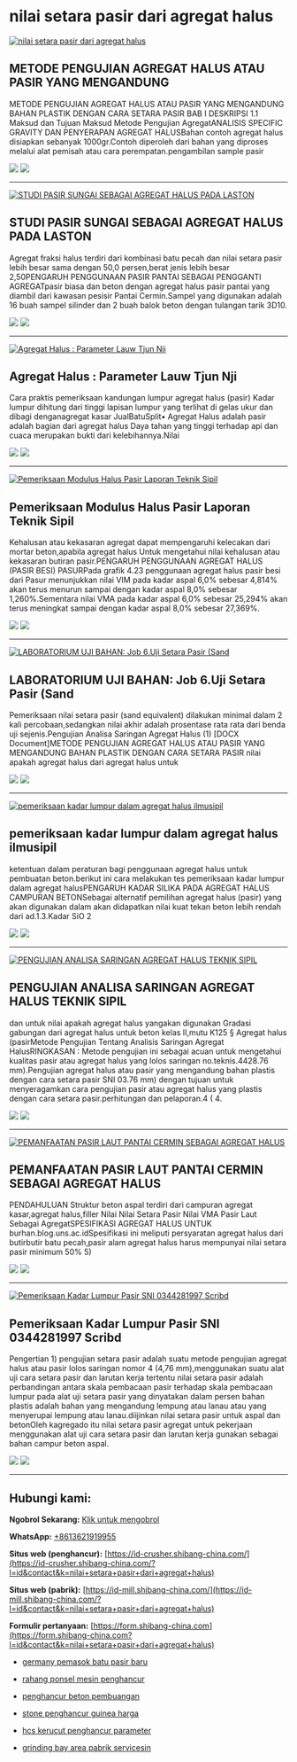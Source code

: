 # nilai setara pasir dari agregat halus

<a href="https://swt.shibang-china.com/?l=id&img&k=nilai+setara+pasir+dari+agregat+halus" target="_blank">![nilai setara pasir dari agregat halus](http://static.shibang-china.com/all-800x300/258.jpg)</a>

## METODE PENGUJIAN AGREGAT HALUS ATAU PASIR YANG MENGANDUNG
METODE PENGUJIAN AGREGAT HALUS ATAU PASIR YANG MENGANDUNG BAHAN PLASTIK DENGAN CARA SETARA PASIR BAB I DESKRIPSI 1.1 Maksud dan Tujuan Maksud Metode Pengujian AgregatANALISIS SPECIFIC GRAVITY DAN PENYERAPAN AGREGAT HALUSBahan contoh agregat halus disiapkan sebanyak 1000gr.Contoh diperoleh dari bahan yang diproses melalui alat pemisah atau cara perempatan.pengambilan sample pasir


<a href="https://whatsapp.shibangsoft.com/WhatsApp.php" target="_blank" title="WhatsApp">![](http://static.shibang-china.com/icon/whatsapp.png)</a> <a href="https://swt.shibang-china.com/?l=id&icon&k=nilai+setara+pasir+dari+agregat+halus" target="_blank">![](http://static.shibang-china.com/icon/chat-id.png)</a>

---

<a href="https://swt.shibang-china.com/?l=id&img&k=nilai+setara+pasir+dari+agregat+halus" target="_blank">![STUDI PASIR SUNGAI SEBAGAI AGREGAT HALUS PADA LASTON](http://static.shibang-china.com/all-800x300/1229.jpg)</a>

## STUDI PASIR SUNGAI SEBAGAI AGREGAT HALUS PADA LASTON
Agregat fraksi halus terdiri dari kombinasi batu pecah dan nilai setara pasir lebih besar sama dengan 50,0 persen,berat jenis lebih besar 2,50PENGARUH PENGGUNAAN PASIR PANTAI SEBAGAI PENGGANTI AGREGATpasir biasa dan beton dengan agregat halus pasir pantai yang diambil dari kawasan pesisir Pantai Cermin.Sampel yang digunakan adalah 16 buah sampel silinder dan 2 buah balok beton dengan tulangan tarik 3D10.


<a href="https://whatsapp.shibangsoft.com/WhatsApp.php" target="_blank" title="WhatsApp">![](http://static.shibang-china.com/icon/whatsapp.png)</a> <a href="https://swt.shibang-china.com/?l=id&icon&k=nilai+setara+pasir+dari+agregat+halus" target="_blank">![](http://static.shibang-china.com/icon/chat-id.png)</a>

---

<a href="https://swt.shibang-china.com/?l=id&img&k=nilai+setara+pasir+dari+agregat+halus" target="_blank">![Agregat Halus : Parameter Lauw Tjun Nji](http://static.shibang-china.com/all-800x300/660.jpg)</a>

## Agregat Halus : Parameter Lauw Tjun Nji
Cara praktis pemeriksaan kandungan lumpur agregat halus (pasir) Kadar lumpur dihitung dari tinggi lapisan lumpur yang terlihat di gelas ukur dan dibagi denganagregat kasar JualBatuSplit• Agregat Halus adalah pasir adalah bagian dari agregat halus Daya tahan yang tinggi terhadap api dan cuaca merupakan bukti dari kelebihannya.Nilai


<a href="https://whatsapp.shibangsoft.com/WhatsApp.php" target="_blank" title="WhatsApp">![](http://static.shibang-china.com/icon/whatsapp.png)</a> <a href="https://swt.shibang-china.com/?l=id&icon&k=nilai+setara+pasir+dari+agregat+halus" target="_blank">![](http://static.shibang-china.com/icon/chat-id.png)</a>

---

<a href="https://swt.shibang-china.com/?l=id&img&k=nilai+setara+pasir+dari+agregat+halus" target="_blank">![Pemeriksaan Modulus Halus Pasir Laporan Teknik Sipil](http://static.shibang-china.com/all-800x300/44.jpg)</a>

## Pemeriksaan Modulus Halus Pasir Laporan Teknik Sipil
Kehalusan atau kekasaran agregat dapat mempengaruhi kelecakan dari mortar beton,apabila agregat halus Untuk mengetahui nilai kehalusan atau kekasaran butiran pasir.PENGARUH PENGGUNAAN AGREGAT HALUS (PASIR BESI) PASURPada grafik 4.23 penggunaan agregat halus pasir besi dari Pasur menunjukkan nilai VIM pada kadar aspal 6,0% sebesar 4,814% akan terus menurun sampai dengan kadar aspal 8,0% sebesar 1,260%.Sementara nilai VMA pada kadar aspal 6,0% sebesar 25,294% akan terus meningkat sampai dengan kadar aspal 8,0% sebesar 27,369%.


<a href="https://whatsapp.shibangsoft.com/WhatsApp.php" target="_blank" title="WhatsApp">![](http://static.shibang-china.com/icon/whatsapp.png)</a> <a href="https://swt.shibang-china.com/?l=id&icon&k=nilai+setara+pasir+dari+agregat+halus" target="_blank">![](http://static.shibang-china.com/icon/chat-id.png)</a>

---

<a href="https://swt.shibang-china.com/?l=id&img&k=nilai+setara+pasir+dari+agregat+halus" target="_blank">![LABORATORIUM UJI BAHAN: Job 6.Uji Setara Pasir (Sand](http://static.shibang-china.com/all-800x300/1380.jpg)</a>

## LABORATORIUM UJI BAHAN: Job 6.Uji Setara Pasir (Sand
Pemeriksaan nilai setara pasir (sand equivalent) dilakukan minimal dalam 2 kali percobaan,sedangkan nilai akhir adalah prosentase rata rata dari benda uji sejenis.Pengujian Analisa Saringan Agregat Halus (1) [DOCX Document]METODE PENGUJIAN AGREGAT HALUS ATAU PASIR YANG MENGANDUNG BAHAN PLASTIK DENGAN CARA SETARA PASIR nilai apakah agregat halus dari agregat halus untuk


<a href="https://whatsapp.shibangsoft.com/WhatsApp.php" target="_blank" title="WhatsApp">![](http://static.shibang-china.com/icon/whatsapp.png)</a> <a href="https://swt.shibang-china.com/?l=id&icon&k=nilai+setara+pasir+dari+agregat+halus" target="_blank">![](http://static.shibang-china.com/icon/chat-id.png)</a>

---

<a href="https://swt.shibang-china.com/?l=id&img&k=nilai+setara+pasir+dari+agregat+halus" target="_blank">![pemeriksaan kadar lumpur dalam agregat halus ilmusipil](http://static.shibang-china.com/all-800x300/269.jpg)</a>

## pemeriksaan kadar lumpur dalam agregat halus ilmusipil
ketentuan dalam peraturan bagi penggunaan agregat halus untuk pembuatan beton.berikut ini cara melakukan tes pemeriksaan kadar lumpur dalam agregat halusPENGARUH KADAR SILIKA PADA AGREGAT HALUS CAMPURAN BETONSebagai alternatif pemilihan agregat halus (pasir) yang akan digunakan dalam akan didapatkan nilai kuat tekan beton lebih rendah dari ad.1.3.Kadar SiO 2


<a href="https://whatsapp.shibangsoft.com/WhatsApp.php" target="_blank" title="WhatsApp">![](http://static.shibang-china.com/icon/whatsapp.png)</a> <a href="https://swt.shibang-china.com/?l=id&icon&k=nilai+setara+pasir+dari+agregat+halus" target="_blank">![](http://static.shibang-china.com/icon/chat-id.png)</a>

---

<a href="https://swt.shibang-china.com/?l=id&img&k=nilai+setara+pasir+dari+agregat+halus" target="_blank">![PENGUJIAN ANALISA SARINGAN AGREGAT HALUS TEKNIK SIPIL](http://static.shibang-china.com/all-800x300/471.jpg)</a>

## PENGUJIAN ANALISA SARINGAN AGREGAT HALUS TEKNIK SIPIL
dan untuk nilai apakah agregat halus yangakan digunakan Gradasi gabungan dari agregat halus untuk beton kelas II,mutu K125 § Agregat halus (pasirMetode Pengujian Tentang Analisis Saringan Agregat HalusRINGKASAN : Metode pengujian ini sebagai acuan untuk mengetahui kualitas pasir atau agregat halus yang lolos saringan no.teknis.4428.76 mm).Pengujian agregat halus atau pasir yang mengandung bahan plastis dengan cara setara pasir SNI 03.76 mm) dengan tujuan untuk menyeragamkan cara pengujian pasir atau agregat halus yang plastis dengan cara setara pasir.perhitungan dan pelaporan.4 ( 4.


<a href="https://whatsapp.shibangsoft.com/WhatsApp.php" target="_blank" title="WhatsApp">![](http://static.shibang-china.com/icon/whatsapp.png)</a> <a href="https://swt.shibang-china.com/?l=id&icon&k=nilai+setara+pasir+dari+agregat+halus" target="_blank">![](http://static.shibang-china.com/icon/chat-id.png)</a>

---

<a href="https://swt.shibang-china.com/?l=id&img&k=nilai+setara+pasir+dari+agregat+halus" target="_blank">![PEMANFAATAN PASIR LAUT PANTAI CERMIN SEBAGAI AGREGAT HALUS](http://static.shibang-china.com/all-800x300/628.jpg)</a>

## PEMANFAATAN PASIR LAUT PANTAI CERMIN SEBAGAI AGREGAT HALUS
PENDAHULUAN Struktur beton aspal terdiri dari campuran agregat kasar,agregat halus,filler Nilai Nilai Setara Pasir Nilai VMA Pasir Laut Sebagai AgregatSPESIFIKASI AGREGAT HALUS UNTUK burhan.blog.uns.ac.idSpesifikasi ini meliputi persyaratan agregat halus dari butirbutir batu pecah,pasir alam agregat halus harus mempunyai nilai setara pasir minimum 50% 5)


<a href="https://whatsapp.shibangsoft.com/WhatsApp.php" target="_blank" title="WhatsApp">![](http://static.shibang-china.com/icon/whatsapp.png)</a> <a href="https://swt.shibang-china.com/?l=id&icon&k=nilai+setara+pasir+dari+agregat+halus" target="_blank">![](http://static.shibang-china.com/icon/chat-id.png)</a>

---

<a href="https://swt.shibang-china.com/?l=id&img&k=nilai+setara+pasir+dari+agregat+halus" target="_blank">![Pemeriksaan Kadar Lumpur Pasir SNI 0344281997 Scribd](http://static.shibang-china.com/all-800x300/388.jpg)</a>

## Pemeriksaan Kadar Lumpur Pasir SNI 0344281997 Scribd
Pengertian 1) pengujian setara pasir adalah suatu metode pengujian agregat halus atau pasir lolos saringan nomor 4 (4,76 mm),menggunakan suatu alat uji cara setara pasir dan larutan kerja tertentu nilai setara pasir adalah perbandingan antara skala pembacaan pasir terhadap skala pembacaan lumpur pada alat uji setara pasir yang dinyatakan dalam persen bahan plastis adalah bahan yang mengandung lempung atau lanau atau yang menyerupai lempung atau lanau.diijinkan nilai setara pasir untuk aspal dan betonOleh kagregado itu nilai setara pasir agregat untuk pekerjaan menggunakan alat uji cara setara pasir dan larutan kerja gunakan sebagai bahan campur beton aspal.


<a href="https://whatsapp.shibangsoft.com/WhatsApp.php" target="_blank" title="WhatsApp">![](http://static.shibang-china.com/icon/whatsapp.png)</a> <a href="https://swt.shibang-china.com/?l=id&icon&k=nilai+setara+pasir+dari+agregat+halus" target="_blank">![](http://static.shibang-china.com/icon/chat-id.png)</a>

---
## Hubungi kami:

**Ngobrol Sekarang:** [Klik untuk mengobrol](https://swt.shibang-china.com?l=id&contact&k=nilai+setara+pasir+dari+agregat+halus)

**WhatsApp:**  [+8613621919955](https://whatsapp.shibangsoft.com/WhatsApp.php)

**Situs web (penghancur):** [https://id-crusher.shibang-china.com/](https://id-crusher.shibang-china.com/?l=id&contact&k=nilai+setara+pasir+dari+agregat+halus)

**Situs web (pabrik):** [https://id-mill.shibang-china.com/](https://id-mill.shibang-china.com/?l=id&contact&k=nilai+setara+pasir+dari+agregat+halus)

**Formulir pertanyaan:** [https://form.shibang-china.com](https://form.shibang-china.com?l=id&contact&k=nilai+setara+pasir+dari+agregat+halus)

* [germany pemasok batu pasir baru](../39/germany%20pemasok%20batu%20pasir%20baru.md)

* [rahang ponsel mesin penghancur](../32/rahang%20ponsel%20mesin%20penghancur.md)

* [penghancur beton pembuangan](../39/penghancur%20beton%20pembuangan.md)

* [stone penghancur guinea harga](../33/stone%20penghancur%20guinea%20harga.md)

* [hcs kerucut penghancur parameter](../34/hcs%20kerucut%20penghancur%20parameter.md)

* [grinding bay area pabrik servicesin](../35/grinding%20bay%20area%20pabrik%20servicesin.md)